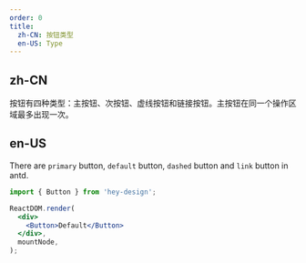 ```yaml
---
order: 0
title:
  zh-CN: 按钮类型
  en-US: Type
---
```


## zh-CN

按钮有四种类型：主按钮、次按钮、虚线按钮和链接按钮。主按钮在同一个操作区域最多出现一次。

## en-US

There are `primary` button, `default` button, `dashed` button and `link` button in antd.

```jsx
import { Button } from 'hey-design';

ReactDOM.render(
  <div>
    <Button>Default</Button>
  </div>,
  mountNode,
);
```

